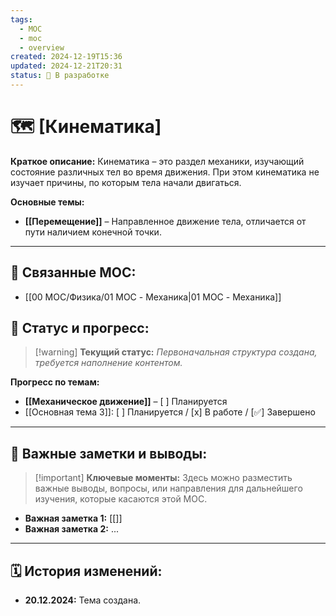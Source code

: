 ```yaml
---
tags:
  - MOC
  - moc
  - overview
created: 2024-12-19T15:36
updated: 2024-12-21T20:31
status: 🚧 В разработке
---
```


# 🗺️ **[Кинематика]**

**Краткое описание:**  Кинематика – это раздел механики, изучающий состояние различных тел во время движения. При этом кинематика не изучает причины, по которым тела начали двигаться.

**Основные темы:**

- **[[Перемещение]]** – Направленное движение тела, отличается от пути наличием конечной точки.

---

## 🔗 **Связанные MOC:**

  - [[00 MOC/Физика/01 MOC - Механика|01 MOC - Механика]]

## 🚦 **Статус и прогресс:**

> [!warning] **Текущий статус:** _Первоначальная структура создана, требуется наполнение контентом._

**Прогресс по темам:**

- **[[Механическое движение]]** – [ ] Планируется
- [[Основная тема 3]]:  [ ] Планируется / [x] В работе / [✅] Завершено

---

## 📌 **Важные заметки и выводы:**

> [!important] **Ключевые моменты:** Здесь можно разместить важные выводы, вопросы, или направления для дальнейшего изучения, которые касаются этой MOC.

- **Важная заметка 1:** [[]]
- **Важная заметка 2:** ...

---

## 🗓️ **История изменений:**

- **20.12.2024:**  Тема создана.
#  